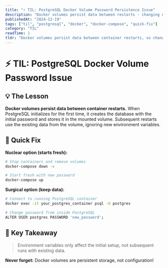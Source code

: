 ```yaml
---
title: "⚡ TIL: PostgreSQL Docker Volume Password Persistence Issue"
description: "Docker volumes persist data between restarts - changing env vars won't update existing database passwords"
publishedAt: "2024-12-19"
tags: ["til", "postgresql", "docker", "docker-compose", "quick-fix"]
category: "TIL"
readTime: 1
tldr: "Docker volumes persist data between container restarts, so changing POSTGRES_PASSWORD in .env won't work with existing volumes"
---
```


# ⚡ TIL: PostgreSQL Docker Volume Password Issue

## 💡 The Lesson
**Docker volumes persist data between container restarts.** When PostgreSQL initializes for the first time, it creates the database with the initial password and stores it in the mounted volume. Subsequent restarts use the existing data from the volume, ignoring new environment variables.

## 🔧 Quick Fix

**Nuclear option (starts fresh):**
```bash
# Stop containers and remove volumes
docker-compose down -v

# Start fresh with new password
docker-compose up
```

**Surgical option (keep data):**
```bash
# Connect to running PostgreSQL container
docker exec -it your_postgres_container psql -U postgres

# Change password from inside PostgreSQL
ALTER USER postgres PASSWORD 'new_password';
```

## 🎯 Key Takeaway
> Environment variables only affect the initial setup, not subsequent runs with existing data.

**Never forget:** Docker volumes are persistent storage, not configuration! 